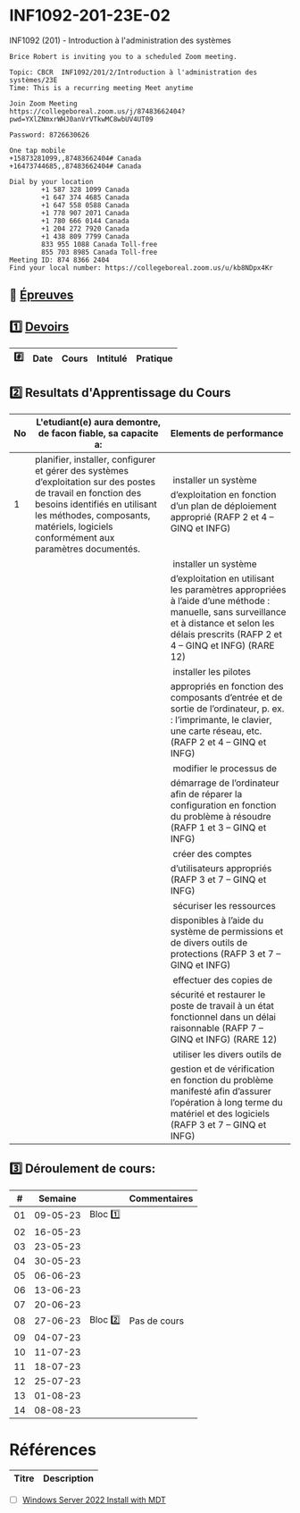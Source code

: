 # INF1092-201-23E-02
INF1092 (201) - Introduction à l'administration des systèmes

```
Brice Robert is inviting you to a scheduled Zoom meeting.

Topic: CBCR  INF1092/201/2/Introduction à l'administration des systèmes/23E
Time: This is a recurring meeting Meet anytime

Join Zoom Meeting
https://collegeboreal.zoom.us/j/87483662404?pwd=YXlZNmxrWHJ0anVrVTkwMC8wbUV4UT09

Password: 8726630626

One tap mobile
+15873281099,,87483662404# Canada
+16473744685,,87483662404# Canada

Dial by your location
        +1 587 328 1099 Canada
        +1 647 374 4685 Canada
        +1 647 558 0588 Canada
        +1 778 907 2071 Canada
        +1 780 666 0144 Canada
        +1 204 272 7920 Canada
        +1 438 809 7799 Canada
        833 955 1088 Canada Toll-free
        855 703 8985 Canada Toll-free
Meeting ID: 874 8366 2404
Find your local number: https://collegeboreal.zoom.us/u/kb8NDpx4Kr
```


## :date: [Épreuves](.epreuves)

## :one: [Devoirs](Devoirs)

|:hash: | Date   | Cours                      | Intitulé                            |  Pratique                                                     |
|-------|--------|:---------------------------|:------------------------------------|:--------------------------------------------------------------|


## :two: Resultats d'Apprentissage du Cours

|No|L'etudiant(e) aura demontre, de facon fiable, sa capacite a:      |          Elements de performance                               | 
|--|------------------------------------------------------------------|:---------------------------------------------------------------| 
| 1| planifier, installer, configurer et gérer des systèmes d’exploitation sur des postes de travail en fonction des besoins identifiés en utilisant les méthodes, composants, matériels, logiciels conformément aux paramètres documentés.    |  installer un système d’exploitation en fonction d’un plan de déploiement approprié (RAFP 2 et 4 – GINQ et INFG) |
| | |  installer un système d’exploitation en utilisant les paramètres appropriées à l’aide d’une méthode : manuelle, sans surveillance et à distance et selon les délais prescrits (RAFP 2 et 4 – GINQ et INFG) (RARE 12) |
| | |  installer les pilotes appropriés en fonction des composants d’entrée et de sortie de l’ordinateur, p. ex. : l’imprimante, le clavier, une carte réseau, etc. (RAFP 2 et 4 – GINQ et INFG) |
| | |  modifier le processus de démarrage de l’ordinateur afin de réparer la configuration en fonction du problème à résoudre (RAFP 1 et 3 – GINQ et INFG) |
| | |  créer des comptes d’utilisateurs appropriés (RAFP 3 et 7 – GINQ et INFG) |
| | |  sécuriser les ressources disponibles à l’aide du système de permissions et de divers outils de protections (RAFP 3 et 7 – GINQ et INFG) |
| | |  effectuer des copies de sécurité et restaurer le poste de travail à un état fonctionnel dans un délai raisonnable (RAFP 7 – GINQ et INFG) (RARE 12) |
| | |  utiliser les divers outils de gestion et de vérification en fonction du problème manifesté afin d’assurer l’opération à long terme du matériel et des logiciels (RAFP 3 et 7 – GINQ et INFG) |



## :three: Déroulement de cours:

|# | Semaine|                                          |     Commentaires                                                   |
|--|:------:|:-----------------------------------------|:-------------------------------------------------------------------|
|01|09-05-23| Bloc :one: | |
|02|16-05-23| | |
|03|23-05-23| | |
|04|30-05-23| | |
|05|06-06-23| | |
|06|13-06-23| | |
|07|20-06-23| | |
|08|27-06-23| Bloc :two:                         | Pas de cours                                                       |
|09|04-07-23| | |
|10|11-07-23| | |
|11|18-07-23| | |
|12|25-07-23| | |
|13|01-08-23| | |
|14|08-08-23| | |

# Références


| Titre                                                                                      | Description                        |
|--------------------------------------------------------------------------------------------|------------------------------------|


- [ ] [Windows Server 2022 Install with MDT](https://www.virtualizationhowto.com/2021/09/windows-server-2022-install-with-mdt)